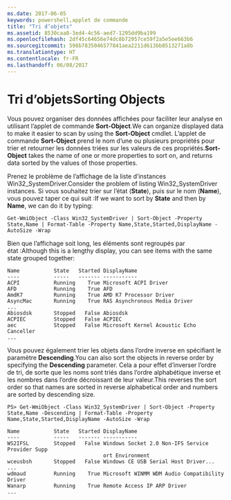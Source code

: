 ```yaml
---
ms.date: 2017-06-05
keywords: powershell,applet de commande
title: "Tri d’objets"
ms.assetid: 8530caa8-3ed4-4c56-aed7-1295dd9ba199
ms.openlocfilehash: 2df45c64656e74dc8b72957ce59f2a5e5ee663b6
ms.sourcegitcommit: 598b7835046577841aea2211d613bb8513271a8b
ms.translationtype: HT
ms.contentlocale: fr-FR
ms.lasthandoff: 06/08/2017
---
```

# <a name="sorting-objects"></a><span data-ttu-id="234dd-103">Tri d’objets</span><span class="sxs-lookup"><span data-stu-id="234dd-103">Sorting Objects</span></span>
<span data-ttu-id="234dd-104">Vous pouvez organiser des données affichées pour faciliter leur analyse en utilisant l’applet de commande **Sort-Object**.</span><span class="sxs-lookup"><span data-stu-id="234dd-104">We can organize displayed data to make it easier to scan by using the **Sort-Object** cmdlet.</span></span> <span data-ttu-id="234dd-105">L’applet de commande **Sort-Object** prend le nom d’une ou plusieurs propriétés pour trier et retourner les données triées sur les valeurs de ces propriétés.</span><span class="sxs-lookup"><span data-stu-id="234dd-105">**Sort-Object** takes the name of one or more properties to sort on, and returns data sorted by the values of those properties.</span></span>

<span data-ttu-id="234dd-106">Prenez le problème de l’affichage de la liste d’instances Win32_SystemDriver.</span><span class="sxs-lookup"><span data-stu-id="234dd-106">Consider the problem of listing Win32_SystemDriver instances.</span></span> <span data-ttu-id="234dd-107">Si vous souhaitez trier sur l’état (**State**), puis sur le nom (**Name**), vous pouvez taper ce qui suit :</span><span class="sxs-lookup"><span data-stu-id="234dd-107">If we want to sort by **State** and then by **Name**, we can do it by typing:</span></span>

```
Get-WmiObject -Class Win32_SystemDriver | Sort-Object -Property State,Name | Format-Table -Property Name,State,Started,DisplayName -AutoSize -Wrap
```

<span data-ttu-id="234dd-108">Bien que l’affichage soit long, les éléments sont regroupés par état :</span><span class="sxs-lookup"><span data-stu-id="234dd-108">Although this is a lengthy display, you can see items with the same state grouped together:</span></span>

```
Name           State   Started DisplayName
----           -----   ------- -----------
ACPI           Running    True Microsoft ACPI Driver
AFD            Running    True AFD
AmdK7          Running    True AMD K7 Processor Driver
AsyncMac       Running    True RAS Asynchronous Media Driver
...
Abiosdsk       Stopped   False Abiosdsk
ACPIEC         Stopped   False ACPIEC
aec            Stopped   False Microsoft Kernel Acoustic Echo Canceller
...
```

<span data-ttu-id="234dd-109">Vous pouvez également trier les objets dans l’ordre inverse en spécifiant le paramètre **Descending**.</span><span class="sxs-lookup"><span data-stu-id="234dd-109">You can also sort the objects in reverse order by specifying the **Descending** parameter.</span></span> <span data-ttu-id="234dd-110">Cela a pour effet d’inverser l’ordre de tri, de sorte que les noms sont triés dans l’ordre alphabétique inverse et les nombres dans l’ordre décroissant de leur valeur.</span><span class="sxs-lookup"><span data-stu-id="234dd-110">This reverses the sort order so that names are sorted in reverse alphabetical order and numbers are sorted by descending size.</span></span>

```
PS> Get-WmiObject -Class Win32_SystemDriver | Sort-Object -Property State,Name -Descending | Format-Table -Property Name,State,Started,DisplayName -AutoSize -Wrap

Name           State   Started DisplayName
----           -----   ------- -----------
WS2IFSL        Stopped   False Windows Socket 2.0 Non-IFS Service Provider Supp
                               ort Environment
wceusbsh       Stopped   False Windows CE USB Serial Host Driver...
...
wdmaud         Running    True Microsoft WINMM WDM Audio Compatibility Driver
Wanarp         Running    True Remote Access IP ARP Driver
...
```

